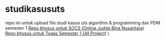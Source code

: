 # studikasusuts
repo ini untuk upload file studi kasus uts algorithm &amp; programming  dan PDM semester 1
[Repo khusus untuk SOCS (Online Judge Bina Nusantara)](https://github.com/fabianhabil/socssunib) \
[Repo khusus untuk Tugas Semester 1 (All Project)](https://github.com/fabianhabil/semester1) \
